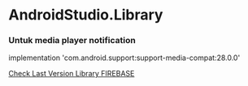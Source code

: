 # AndroidStudio.Library

### Untuk media player notification
implementation 'com.android.support:support-media-compat:28.0.0'

[Check Last Version Library FIREBASE](https://firebase.google.com/docs/android/setup#available-libraries)

